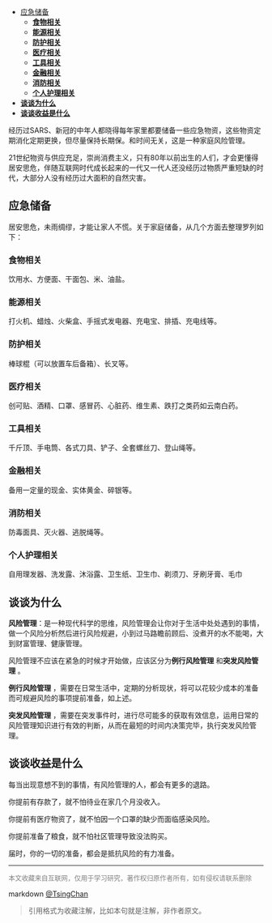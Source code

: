 
<!-- TOC -->

- [应急储备](#应急储备)
    - [**食物相关**](#食物相关)
    - [**能源相关**](#能源相关)
    - [**防护相关**](#防护相关)
    - [**医疗相关**](#医疗相关)
    - [**工具相关**](#工具相关)
    - [**金融相关**](#金融相关)
    - [**消防相关**](#消防相关)
    - [**个人护理相关**](#个人护理相关)
- [**谈谈为什么**](#谈谈为什么)
- [**谈谈收益是什么**](#谈谈收益是什么)

<!-- /TOC -->
  
经历过SARS、新冠的中年人都晓得每年家里都要储备一些应急物资，这些物资定期消化定期更换，但尽量保持长期保。和时间无关，这是一种家庭风险管理。

21世纪物资与供应充足，崇尚消费主义，只有80年以前出生的人们，才会更懂得居安思危，伴随互联网时代成长起来的一代又一代人还没经历过物质严重短缺的时代，大部分人没有经历过大面积的自然灾害。


## 应急储备

居安思危，未雨绸缪，才能让家人不慌。关于家庭储备，从几个方面去整理罗列如下：


### **食物相关**

饮用水、方便面、干面包、米、油盐。

### **能源相关**

打火机、蜡烛、火柴盒、手摇式发电器、充电宝、排插、充电线等。

### **防护相关**

棒球棍（可以放置车后备箱）、长叉等。

### **医疗相关**

创可贴、酒精、口罩、感冒药、心脏药、维生素、跌打之类药如云南白药。

### **工具相关**

千斤顶、手电筒、各式刀具、铲子、全套螺丝刀、登山绳等。

### **金融相关**

备用一定量的现金、实体黄金、碎银等。

### **消防相关**

防毒面具、灭火器、逃脱绳等。

### **个人护理相关**

自用理发器、洗发露、沐浴露、卫生纸、卫生巾、剃须刀、牙刷牙膏、毛巾

## **谈谈为什么** 


**风险管理**：是一种现代科学的思维，风险管理会让你对于生活中处处遇到的事情，做一个风险分析然后进行风险规避，小到过马路瞻前顾后、没煮开的水不能喝，大到财富管理、健康管理。

风险管理不应该在紧急的时候才开始做，应该区分为**例行风险管理** 和**突发风险管理** 。

**例行风险管理** ，需要在日常生活中，定期的分析现状，将可以花较少成本的准备而可规避风险的事项提前准备，如上述。

**突发风险管理** ，需要在突发事件时，进行尽可能多的获取有效信息，运用日常的风险管理知识进行有效的判断，从而在最短的时间内决策完毕，执行突发风险管理。

## **谈谈收益是什么** 

每当出现意想不到的事情，有风险管理的人，都会有更多的退路。

你提前有存款了，就不怕待业在家几个月没收入。

你提前有医疗物资了，就不怕因一个口罩的缺少而面临感染风险。

你提前准备了粮食，就不怕社区管理导致没法购买。


届时，你的一切的准备，都会是抵抗风险的有力准备。


----
<font size=2 color='grey'>本文收藏来自互联网，仅用于学习研究，著作权归原作者所有，如有侵权请联系删除</font>

markdown [@TsingChan](http://www.9ong.com/) 

> 引用格式为收藏注解，比如本句就是注解，非作者原文。
